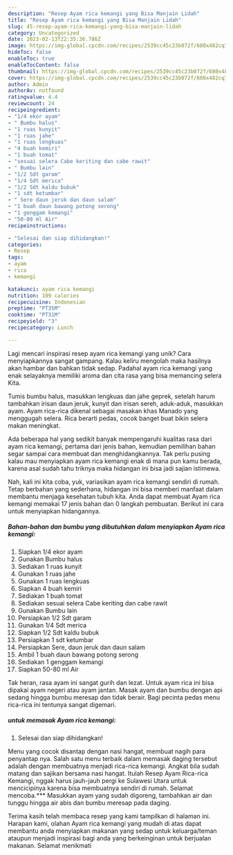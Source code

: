 ```yaml
---
description: "Resep Ayam rica kemangi yang Bisa Manjain Lidah"
title: "Resep Ayam rica kemangi yang Bisa Manjain Lidah"
slug: 45-resep-ayam-rica-kemangi-yang-bisa-manjain-lidah
category: Uncategorized
date: 2023-02-13T22:35:36.786Z
image: https://img-global.cpcdn.com/recipes/2539cc45c23b072f/680x482cq70/ayam-rica-kemangi-foto-resep-utama.jpg
hideToc: false
enableToc: true
enableTocContent: false
thumbnail: https://img-global.cpcdn.com/recipes/2539cc45c23b072f/680x482cq70/ayam-rica-kemangi-foto-resep-utama.jpg
cover: https://img-global.cpcdn.com/recipes/2539cc45c23b072f/680x482cq70/ayam-rica-kemangi-foto-resep-utama.jpg
author: Admin
authorAv: notfound
ratingvalue: 4.4
reviewcount: 24
recipeingredient:
- "1/4 ekor ayam"
- " Bumbu halus"
- "1 ruas kunyit"
- "1 ruas jahe"
- "1 ruas lengkuas"
- "4 buah kemiri"
- "1 buah tomat"
- "sesuai selera Cabe keriting dan cabe rawit"
- " Bumbu lain"
- "1/2 Sdt garam"
- "1/4 Sdt merica"
- "1/2 Sdt kaldu bubuk"
- "1 sdt ketumbar"
- " Sere daun jeruk dan daun salam"
- "1 buah daun bawang potong serong"
- "1 genggam kemangi"
- "50-80 ml Air"
recipeinstructions:

- "Selesai dan siap dihidangkan!"
categories:
- Resep
tags:
- ayam
- rica
- kemangi

katakunci: ayam rica kemangi 
nutrition: 109 calories
recipecuisine: Indonesian
preptime: "PT35M"
cooktime: "PT31M"
recipeyield: "3"
recipecategory: Lunch

---
```





Lagi mencari inspirasi resep ayam rica kemangi yang unik? Cara menyiapkannya sangat gampang. Kalau keliru mengolah maka hasilnya akan hambar dan bahkan tidak sedap. Padahal ayam rica kemangi yang enak selayaknya memiliki aroma dan cita rasa yang bisa memancing selera Kita.





Tumis bumbu halus, masukkan lengkuas dan jahe geprek, setelah harum tambahkan irisan daun jeruk, kunyit dan irisan sereh, aduk-aduk, masukkan ayam. Ayam rica-rica dikenal sebagai masakan khas Manado yang menggugah selera. Rica berarti pedas, cocok banget buat bikin selera makan meningkat.

Ada beberapa hal yang sedikit banyak mempengaruhi kualitas rasa dari ayam rica kemangi, pertama dari jenis bahan, kemudian pemilihan bahan segar sampai cara membuat dan menghidangkannya. Tak perlu pusing kalau mau menyiapkan ayam rica kemangi enak di mana pun kamu berada, karena asal sudah tahu triknya maka hidangan ini bisa jadi sajian istimewa.






Nah, kali ini kita coba, yuk, variasikan ayam rica kemangi sendiri di rumah. Tetap berbahan yang sederhana, hidangan ini bisa memberi manfaat dalam membantu menjaga kesehatan tubuh kita. Anda dapat membuat Ayam rica kemangi memakai 17 jenis bahan dan 0 langkah pembuatan. Berikut ini cara untuk menyiapkan hidangannya.

<!--inarticleads1-->

##### Bahan-bahan dan bumbu yang dibutuhkan dalam menyiapkan Ayam rica kemangi:

1. Siapkan 1/4 ekor ayam
1. Gunakan  Bumbu halus
1. Sediakan 1 ruas kunyit
1. Gunakan 1 ruas jahe
1. Gunakan 1 ruas lengkuas
1. Siapkan 4 buah kemiri
1. Sediakan 1 buah tomat
1. Sediakan sesuai selera Cabe keriting dan cabe rawit
1. Gunakan  Bumbu lain
1. Persiapkan 1/2 Sdt garam
1. Gunakan 1/4 Sdt merica
1. Siapkan 1/2 Sdt kaldu bubuk
1. Persiapkan 1 sdt ketumbar
1. Persiapkan  Sere, daun jeruk dan daun salam
1. Ambil 1 buah daun bawang potong serong
1. Sediakan 1 genggam kemangi
1. Siapkan 50-80 ml Air


Tak heran, rasa ayam ini sangat gurih dan lezat. Untuk ayam rica ini bisa dipakai ayam negeri atau ayam jantan. Masak ayam dan bumbu dengan api sedang hingga bumbu meresap dan tidak berair. Bagi pecinta pedas menu rica-rica ini tentunya sangat digemari. 

<!--inarticleads2-->

#####  untuk memasak Ayam rica kemangi:


1. Selesai dan siap dihidangkan!

Menu yang cocok disantap dengan nasi hangat, membuat nagih para penyantap nya. Salah satu menu terbaik dalam memasak daging tersebut adalah dengan membuatnya menjadi rica-rica kemangi. Angkat bila sudah matang dan sajikan bersama nasi hangat. Itulah Resep Ayam Rica-rica Kemangi, nggak harus jauh-jauh pergi ke Sulawesi Utara untuk mencicipinya karena bisa membuatnya sendiri di rumah. Selamat mencoba.*** Masukkan ayam yang sudah digoreng, tambahkan air dan tunggu hingga air abis dan bumbu meresap pada daging. 

Terima kasih telah membaca resep yang kami tampilkan di halaman ini. Harapan kami, olahan Ayam rica kemangi yang mudah di atas dapat membantu anda menyiapkan makanan yang sedap untuk keluarga/teman ataupun menjadi inspirasi bagi anda yang berkeinginan untuk berjualan makanan. Selamat menikmati
